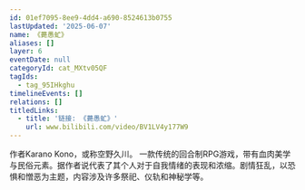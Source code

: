 ```yaml
---
id: 01ef7095-8ee9-4dd4-a690-8524613b0755
lastUpdated: '2025-06-07'
name: 《薨愚虻》
aliases: []
layer: 6
eventDate: null
categoryId: cat_MXtv05QF
tagIds:
  - tag_95IHkghu
timelineEvents: []
relations: []
titledLinks:
  - title: '链接: 《薨愚虻》'
    url: www.bilibili.com/video/BV1LV4y177W9
---
```

作者Karano Kono，或称空野久川。 一款传统的回合制RPG游戏，带有血肉美学与民俗元素。据作者说代表了其个人对于自我情绪的表现和浓缩。剧情狂乱，以恐惧和憎恶为主题，内容涉及许多祭祀、仪轨和神秘学等。
